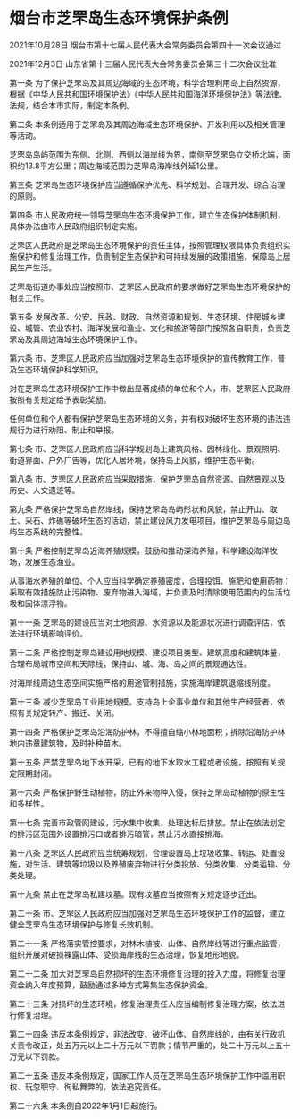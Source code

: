 # 烟台市芝罘岛生态环境保护条例

2021年10月28日 烟台市第十七届人民代表大会常务委员会第四十一次会议通过

2021年12月3日 山东省第十三届人民代表大会常务委员会第三十二次会议批准



第一条 为了保护芝罘岛及其周边海域的生态环境，科学合理利用岛上自然资源，根据《中华人民共和国环境保护法》《中华人民共和国海洋环境保护法》等法律、法规，结合本市实际，制定本条例。

第二条 本条例适用于芝罘岛及其周边海域生态环境保护、开发利用以及相关管理等活动。

芝罘岛岛屿范围为东侧、北侧、西侧以海岸线为界，南侧至芝罘岛立交桥北端，面积约13.8平方公里；周边海域范围为芝罘岛海岸线外延1公里。

第三条 芝罘岛生态环境保护应当遵循保护优先、科学规划、合理开发、综合治理的原则。

第四条 市人民政府统一领导芝罘岛生态环境保护工作，建立生态保护体制机制，具体办法由市人民政府组织制定实施。

芝罘区人民政府是芝罘岛生态环境保护的责任主体，按照管理权限具体负责组织实施保护和修复治理工作，负责制定生态保护和可持续发展的政策措施，保障岛上居民生产生活。

芝罘岛街道办事处应当按照市、芝罘区人民政府的要求做好芝罘岛生态环境保护的相关工作。

第五条 发展改革、公安、民政、财政、自然资源和规划、生态环境、住房城乡建设、城管、农业农村、海洋发展和渔业、文化和旅游等部门按照各自职责，负责芝罘岛及其周边海域生态环境保护工作。

第六条 市、芝罘区人民政府应当加强对芝罘岛生态环境保护的宣传教育工作，普及生态环境保护科学知识。

对在芝罘岛生态环境保护工作中做出显著成绩的单位和个人，市、芝罘区人民政府按照有关规定给予表彰奖励。

任何单位和个人都有保护芝罘岛生态环境的义务，并有权对破坏生态环境的违法违规行为进行劝阻、制止和举报。

第七条 市、芝罘区人民政府应当科学规划岛上建筑风格、园林绿化、景观照明、街道界面、户外广告等，优化人居环境，保持岛上风貌，维护生态平衡。

第八条 市、芝罘区人民政府应当采取措施，保护芝罘岛自然资源、自然景观以及历史、人文遗迹等。

第九条 严格保护芝罘岛自然岸线，保持芝罘岛岛屿形状和风貌，禁止开山、取土、采石、炸礁等破坏生态的活动，禁止建设风力发电项目，维护芝罘岛与周边岛屿生态系统的完整性。

第十条 严格控制芝罘岛近海养殖规模，鼓励和推动深海养殖，科学建设海洋牧场，发展生态渔业。

从事海水养殖的单位、个人应当科学确定养殖密度，合理投饵、施肥和使用药物；采取有效措施防止污染物、废弃物进入海域，并负责及时清除使用范围内的生活垃圾和固体漂浮物。

第十一条 芝罘岛的建设应当对土地资源、水资源以及能源状况进行调查评估，依法进行环境影响评价。

第十二条 严格控制芝罘岛建设用地规模、建设项目类型、建筑高度和建筑体量，合理布局城市空间和天际线，保持山、城、海、岛之间的景观通达性。

对海岸线周边生态空间实施严格的用途管制措施，实施海岸建筑退缩线制度。

第十三条 减少芝罘岛工业用地规模。支持岛上企事业单位和其他生产经营者，依照有关规定转产、搬迁、关闭。

第十四条 严格保护芝罘岛沿海防护林，不得擅自缩小林地面积；拆除沿海防护林地内违章建筑物，及时补种苗木。

第十五条 严禁芝罘岛地下水开采，已有的地下水取水工程或者设施，按照有关规定限期封闭。

第十六条 严格保护野生动植物，防止外来物种入侵，保持芝罘岛动植物的原生性和多样性。

第十七条 完善市政管网建设，污水集中收集，处理达标后排放。禁止在依法划定的排污区范围外设置排污口或者排污暗管，禁止污水直接排海。

第十八条 芝罘区人民政府应当统筹规划，合理设置岛上垃圾收集、转运、处置设施，对生活、建筑等垃圾以及养殖废弃物进行分类投放、分类收集、分类运输、分类处理。

第十九条 禁止在芝罘岛私建坟墓。现有坟墓应当按照有关规定逐步迁出。

第二十条 市、芝罘区人民政府应当加强对芝罘岛生态环境保护工作的监督，建立健全芝罘岛生态环境保护与修复长效机制。

第二十一条 严格落实管控要求，对林木植被、山体、自然岸线等进行重点监管，组织开展对破损裸露山体、受损海岸线的生态治理，恢复地形地貌。

第二十二条 加大对芝罘岛自然损坏的生态环境修复治理的投入力度，将修复治理资金纳入年度预算，鼓励通过多种方式筹集生态保护资金。

第二十三条 对损坏的生态环境，修复治理责任人应当编制修复治理方案，依法进行修复治理。

第二十四条 违反本条例规定，非法改变、破坏山体、自然岸线的，由有关行政机关责令改正，处五万元以上二十万元以下罚款；情节严重的，处二十万元以上五十万元以下罚款。

第二十五条 违反本条例规定，国家工作人员在芝罘岛生态环境保护工作中滥用职权、玩忽职守、徇私舞弊的，依法追究责任。

第二十六条 本条例自2022年1月1日起施行。